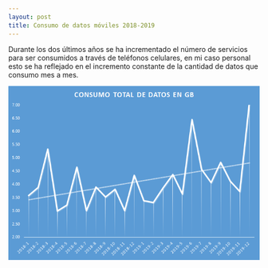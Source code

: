 ```yaml
---
layout: post
title: Consumo de datos móviles 2018-2019
---
```


Durante los dos últimos años se ha incrementado el número de servicios para ser consumidos a través de teléfonos celulares, en mi caso personal esto se ha reflejado en el incremento constante de la cantidad de datos que consumo mes a mes.

![Consumo de datos mensuales 2018-2019](https://raw.githubusercontent.com/daniels13ca/daniels13ca.github.io/master/images/DataUsage2018-2019.png)
